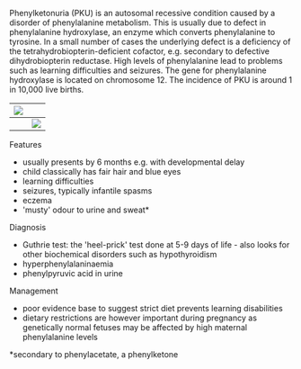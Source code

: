 Phenylketonuria (PKU) is an autosomal recessive condition caused by a disorder of phenylalanine metabolism. This is usually due to defect in phenylalanine hydroxylase, an enzyme which converts phenylalanine to tyrosine. In a small number of cases the underlying defect is a deficiency of the tetrahydrobiopterin\-deficient cofactor, e.g. secondary to defective dihydrobiopterin reductase. High levels of phenylalanine lead to problems such as learning difficulties and seizures. The gene for phenylalanine hydroxylase is located on chromosome 12\. The incidence of PKU is around 1 in 10,000 live births.  
  


| [![](https://d32xxyeh8kfs8k.cloudfront.net/images_Passmedicine/pdd505.png)](https://d32xxyeh8kfs8k.cloudfront.net/images_Passmedicine/pdd505b.png) | |
| --- | --- |
|  | [![](https://d32xxyeh8kfs8k.cloudfront.net/css/images/mag_glass.png)](https://d32xxyeh8kfs8k.cloudfront.net/images_Passmedicine/pdd505b.png) |

  
Features  
* usually presents by 6 months e.g. with developmental delay
* child classically has fair hair and blue eyes
* learning difficulties
* seizures, typically infantile spasms
* eczema
* 'musty' odour to urine and sweat\*

  
Diagnosis  
* Guthrie test: the 'heel\-prick' test done at 5\-9 days of life \- also looks for other biochemical disorders such as hypothyroidism
* hyperphenylalaninaemia
* phenylpyruvic acid in urine

  
Management  
* poor evidence base to suggest strict diet prevents learning disabilities
* dietary restrictions are however important during pregnancy as genetically normal fetuses may be affected by high maternal phenylalanine levels

  
\*secondary to phenylacetate, a phenylketone